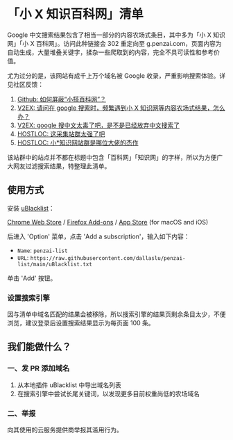 # 「小 X 知识百科网」清单

Google 中文搜索结果包含了相当一部分的内容农场式条目，其中多为「小 X 知识网」「小 X 百科网」。访问此种链接会 302 重定向至 g.penzai.com，页面内容为自动生成，大量堆叠关键字，揉杂一些爬取到的内容，完全不具可读性和参考价值。

尤为过分的是，该网站有成千上万个域名被 Google 收录，严重影响搜索体验。详见社区反馈：

1. [Github: 如何屏蔽“小搭百科网”？](https://github.com/cobaltdisco/Google-Chinese-Results-Blocklist/issues/50)
2. [V2EX: 请问在 google 搜索时，频繁遇到小 X 知识网等内容农场式结果，怎么办？](https://www.v2ex.com/t/806025)
3. [V2EX: google 搜中文太毒了吧，是不是已经放弃中文搜索了](https://www.v2ex.com/t/806592)
4. [HOSTLOC: 这采集站群太强了吧](https://hostloc.com/thread-902528-1-1.html)
5. [HOSTLOC: 小*知识网站群是哪位大佬的杰作](https://hostloc.com/thread-902496-1-1.html)

该站群中的站点并不都在标题中包含「百科网」「知识网」的字样，所以为方便广大网友过滤搜索结果，特整理此清单。

## 使用方式

安装 [uBlacklist](https://github.com/iorate/uBlacklist)：

[Chrome Web Store](https://chrome.google.com/webstore/detail/ublacklist/pncfbmialoiaghdehhbnbhkkgmjanfhe) / [Firefox Add-ons](https://addons.mozilla.org/en-US/firefox/addon/ublacklist/) / [App Store](https://apps.apple.com/us/app/ublacklist-for-safari/id1547912640) (for macOS and iOS)

后进入 'Option' 菜单，点击 'Add a subscription'，输入如下内容：

* `Name`: `penzai-list`
* `URL`: `https://raw.githubusercontent.com/dallaslu/penzai-list/main/uBlacklist.txt`

单击 'Add' 按钮。

### 设置搜索引擎

因与清单中域名匹配的结果会被移除，所以搜索引擎的结果页剩余条目太少，不便浏览，建议登录后设置搜索结果显示为每页面 100 条。

##  我们能做什么？

### 一、发 PR 添加域名

1. 从本地插件 uBlacklist 中导出域名列表
2. 在搜索引擎中尝试长尾关键词，以发现更多目前权重尚低的农场域名

### 二、举报

向其使用的云服务提供商举报其滥用行为。
